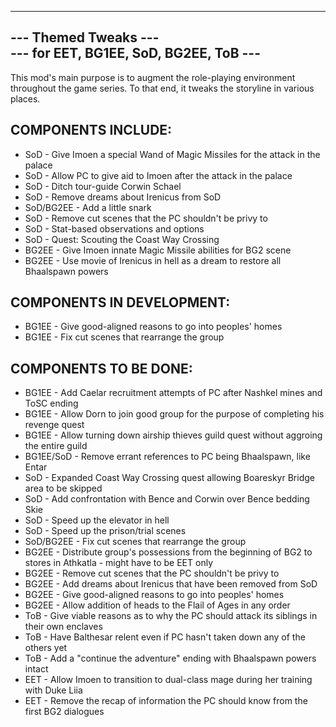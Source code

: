 -------------------------------------------------
---               Themed Tweaks               ---  
---      for EET, BG1EE, SoD, BG2EE, ToB      ---  
-------------------------------------------------

This mod's main purpose is to augment the role-playing environment throughout the game series.  To that end, it tweaks the storyline in various places.

COMPONENTS INCLUDE:  
-------------------
* SoD             - Give Imoen a special Wand of Magic Missiles for the attack in the palace
* SoD             - Allow PC to give aid to Imoen after the attack in the palace
* SoD             - Ditch tour-guide Corwin Schael
* SoD             - Remove dreams about Irenicus from SoD
* SoD/BG2EE       - Add a little snark
* SoD             - Remove cut scenes that the PC shouldn't be privy to 
* SoD             - Stat-based observations and options
* SoD             - Quest: Scouting the Coast Way Crossing
* BG2EE           - Give Imoen innate Magic Missile abilities for BG2 scene
* BG2EE           - Use movie of Irenicus in hell as a dream to restore all Bhaalspawn powers


COMPONENTS IN DEVELOPMENT:
----------------------
* BG1EE           - Give good-aligned reasons to go into peoples' homes
* BG1EE           - Fix cut scenes that rearrange the group


COMPONENTS TO BE DONE:  
----------------------
* BG1EE           - Add Caelar recruitment attempts of PC after Nashkel mines and ToSC ending
* BG1EE           - Allow Dorn to join good group for the purpose of completing his revenge quest
* BG1EE           - Allow turning down airship thieves guild quest without aggroing the entire guild
* BG1EE/SoD       - Remove errant references to PC being Bhaalspawn, like Entar
* SoD             - Expanded Coast Way Crossing quest allowing Boareskyr Bridge area to be skipped
* SoD             - Add confrontation with Bence and Corwin over Bence bedding Skie
* SoD             - Speed up the elevator in hell
* SoD             - Speed up the prison/trial scenes
* SoD/BG2EE       - Fix cut scenes that rearrange the group
* BG2EE           - Distribute group's possessions from the beginning of BG2 to stores in Athkatla - might have to be EET only
* BG2EE           - Remove cut scenes that the PC shouldn't be privy to 
* BG2EE           - Add dreams about Irenicus that have been removed from SoD
* BG2EE           - Give good-aligned reasons to go into peoples' homes
* BG2EE           - Allow addition of heads to the Flail of Ages in any order
* ToB             - Give viable reasons as to why the PC should attack its siblings in their own enclaves
* ToB             - Have Balthesar relent even if PC hasn't taken down any of the others yet
* ToB             - Add a "continue the adventure" ending with Bhaalspawn powers intact
* EET             - Allow Imoen to transition to dual-class mage during her training with Duke Liia
* EET             - Remove the recap of information the PC should know from the first BG2 dialogues


